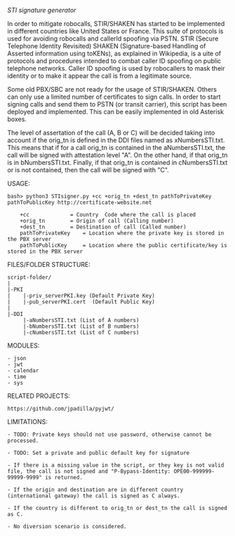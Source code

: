 *STI signature generator*

In order to mitigate robocalls, STIR/SHAKEN has started to be implemented in different countries like United States or France. This suite of protocols is used for avoiding robocalls and callerId spoofing via PSTN. STIR (Secure Telephone Identity Revisited) SHAKEN (Signature-based Handling of Asserted information using toKENs), as explained in Wikipedia, is a uite of protocols and procedures intended to combat caller ID spoofing on public telephone networks. Caller ID spoofing is used by robocallers to mask their identity or to make it appear the call is from a legitimate source.

Some old PBX/SBC are not ready for the usage of STIR/SHAKEN. Others can only use a limited number of certificates to sign calls. In order to start signing calls and send them to PSTN (or transit carrier), this script has been deployed and implemented. This can be easily implemented in old Asterisk boxes.

The level of assertation of the call (A, B or C) will be decided taking into account if the orig_tn is defined in the DDI files named as xNumbersSTI.txt. This means that if for a call orig_tn is contained in the aNumbersSTI.txt, the call will be signed with attestation level "A". On the other hand, if that orig_tn is in bNumbersSTI.txt. Finally, if that orig_tn is contained in cNumbersSTI.txt or is not contained, then the call will be signed with "C".


USAGE:

	bash> python3 STIsigner.py +cc +orig_tn +dest_tn pathToPrivateKey pathToPublicKey http://certificate-website.net

		+cc 			= Country  Code where the call is placed
		+orig_tn 		= Origin of call (Calling number)
		+dest_tn		= Destination of call (Called number)
		pathToPrivateKey	= Location where the private key is stored in the PBX server
		pathToPublicKey		= Location where the public certificate/key is stored in the PBX server


FILES/FOLDER STRUCTURE:

	script-folder/
	|
	|-PKI
	|    |-priv_serverPKI.key (Default Private Key)
	|    |-pub_serverPKI.cert  (Default Public Key)
	|
	|-DDI
	     |-aNumbersSTI.txt (List of A numbers)
	     |-bNumbersSTI.txt (List of B numbers)
	     |-cNumbersSTI.txt (List of C numbers)


MODULES:

	- json
	- jwt
	- calendar
	- time
	- sys


RELATED PROJECTS:

	https://github.com/jpadilla/pyjwt/


LIMITATIONS:

	- TODO: Private keys should not use password, otherwise cannot be processed.

	- TODO: Set a private and public default key for signature

	- If there is a missing value in the script, or they key is not valid file, the call is not signed and "P-Bypass-Identity: OPE00-999999-99999-9999" is returned.

	- If the origin and destination are in different country (international gateway) the call is signed as C always.

	- If the country is different to orig_tn or dest_tn the call is signed as C.

	- No diversion scenario is considered.
